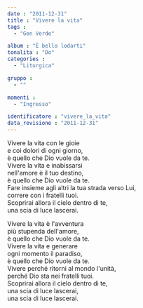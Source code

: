 ```yaml
---
date : "2011-12-31"
title : "Vivere la vita"
tags : 
  - "Gen Verde"

album : "È bello lodarti"
tonalita : "Do"
categories : 
  - "Liturgica"

gruppo : 
  - ""

momenti : 
  - "Ingresso"

identificatore : "vivere_la_vita"
data_revisione : "2011-12-31"
---
```

  
  
Vivere la vita con le gioie   
e coi dolori di ogni giorno,   
è quello che Dio vuole da te.   
Vivere la vita e inabissarsi   
nell'amore è il tuo destino,   
è quello che Dio vuole da te.  
Fare insieme agli altri la tua strada verso Lui,  
correre con i fratelli tuoi.  
Scoprirai allora il cielo dentro di te,  
una scia di luce lascerai.  
  
  
Vivere la vita è l'avventura   
più stupenda dell'amore,    
è quello che Dio vuole da te.   
Vivere la vita e generare   
ogni momento il paradiso,    
è quello che Dio vuole da te.  
Vivere perché ritorni al mondo l'unità,  
perché Dio sta nei fratelli tuoi.  
Scoprirai allora il cielo dentro di te,  
una scia di luce lascerai,  
una scia di luce lascerai.  
  
  
  
